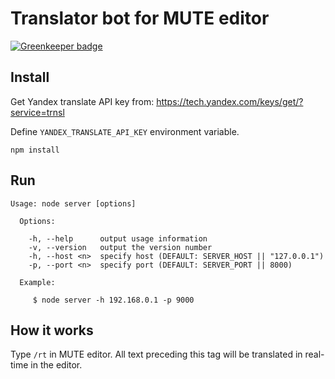 # Translator bot for MUTE editor

[![Greenkeeper badge](https://badges.greenkeeper.io/coast-team/mute-bot-eve.svg)](https://greenkeeper.io/)

## Install
Get Yandex translate API key from: https://tech.yandex.com/keys/get/?service=trnsl

Define `YANDEX_TRANSLATE_API_KEY` environment variable.

```
npm install
```

## Run
```
Usage: node server [options]

  Options:

    -h, --help      output usage information
    -v, --version   output the version number
    -h, --host <n>  specify host (DEFAULT: SERVER_HOST || "127.0.0.1")
    -p, --port <n>  specify port (DEFAULT: SERVER_PORT || 8000)

  Example:

     $ node server -h 192.168.0.1 -p 9000
```

## How it works
Type `/rt` in MUTE editor. All text preceding this tag will be translated
in real-time in the editor.
